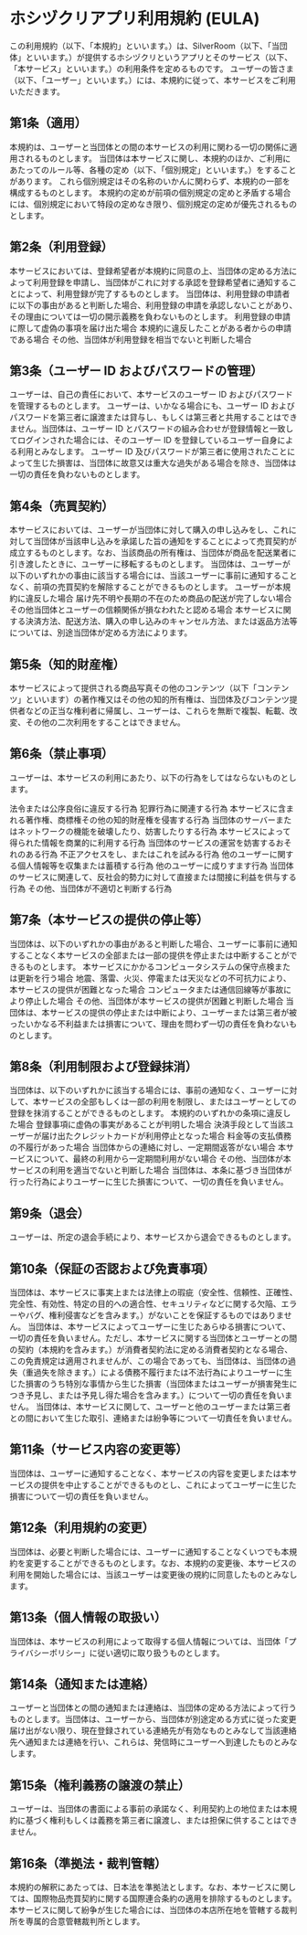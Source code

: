 # ホシヅクリアプリ利用規約 (EULA)

この利用規約（以下、「本規約」といいます。）は、SilverRoom（以下、「当団体」といいます。）が提供するホシヅクリというアプリとそのサービス（以下、「本サービス」といいます。）の利用条件を定めるものです。
ユーザーの皆さま（以下、「ユーザー」といいます。）には、本規約に従って、本サービスをご利用いただきます。

## 第1条（適用）

本規約は、ユーザーと当団体との間の本サービスの利用に関わる一切の関係に適用されるものとします。
当団体は本サービスに関し、本規約のほか、ご利用にあたってのルール等、各種の定め（以下、「個別規定」といいます。）をすることがあります。
これら個別規定はその名称のいかんに関わらず、本規約の一部を構成するものとします。
本規約の定めが前項の個別規定の定めと矛盾する場合には、個別規定において特段の定めなき限り、個別規定の定めが優先されるものとします。

## 第2条（利用登録）

本サービスにおいては、登録希望者が本規約に同意の上、当団体の定める方法によって利用登録を申請し、当団体がこれに対する承認を登録希望者に通知することによって、利用登録が完了するものとします。
当団体は、利用登録の申請者に以下の事由があると判断した場合、利用登録の申請を承認しないことがあり、その理由については一切の開示義務を負わないものとします。
利用登録の申請に際して虚偽の事項を届け出た場合
本規約に違反したことがある者からの申請である場合
その他、当団体が利用登録を相当でないと判断した場合

## 第3条（ユーザー ID およびパスワードの管理）

ユーザーは、自己の責任において、本サービスのユーザー ID およびパスワードを管理するものとします。
ユーザーは、いかなる場合にも、ユーザー ID およびパスワードを第三者に譲渡または貸与し、もしくは第三者と共用することはできません。当団体は、ユーザー ID とパスワードの組み合わせが登録情報と一致してログインされた場合には、そのユーザー ID を登録しているユーザー自身による利用とみなします。
ユーザー ID 及びパスワードが第三者に使用されたことによって生じた損害は、当団体に故意又は重大な過失がある場合を除き、当団体は一切の責任を負わないものとします。

## 第4条（売買契約）

本サービスにおいては、ユーザーが当団体に対して購入の申し込みをし、これに対して当団体が当該申し込みを承諾した旨の通知をすることによって売買契約が成立するものとします。なお、当該商品の所有権は、当団体が商品を配送業者に引き渡したときに、ユーザーに移転するものとします。
当団体は、ユーザーが以下のいずれかの事由に該当する場合には、当該ユーザーに事前に通知することなく、前項の売買契約を解除することができるものとします。
ユーザーが本規約に違反した場合
届け先不明や長期の不在のため商品の配送が完了しない場合
その他当団体とユーザーの信頼関係が損なわれたと認める場合
本サービスに関する決済方法、配送方法、購入の申し込みのキャンセル方法、または返品方法等については、別途当団体が定める方法によります。

## 第5条（知的財産権）

本サービスによって提供される商品写真その他のコンテンツ（以下「コンテンツ」といいます）の著作権又はその他の知的所有権は、当団体及びコンテンツ提供者などの正当な権利者に帰属し、ユーザーは、これらを無断で複製、転載、改変、その他の二次利用をすることはできません。

## 第6条（禁止事項）

ユーザーは、本サービスの利用にあたり、以下の行為をしてはならないものとします。

法令または公序良俗に違反する行為
犯罪行為に関連する行為
本サービスに含まれる著作権、商標権その他の知的財産権を侵害する行為
当団体のサーバーまたはネットワークの機能を破壊したり、妨害したりする行為
本サービスによって得られた情報を商業的に利用する行為
当団体のサービスの運営を妨害するおそれのある行為
不正アクセスをし、またはこれを試みる行為
他のユーザーに関する個人情報等を収集または蓄積する行為
他のユーザーに成りすます行為
当団体のサービスに関連して、反社会的勢力に対して直接または間接に利益を供与する行為
その他、当団体が不適切と判断する行為

## 第7条（本サービスの提供の停止等）

当団体は、以下のいずれかの事由があると判断した場合、ユーザーに事前に通知することなく本サービスの全部または一部の提供を停止または中断することができるものとします。
本サービスにかかるコンピュータシステムの保守点検または更新を行う場合
地震、落雷、火災、停電または天災などの不可抗力により、本サービスの提供が困難となった場合
コンピュータまたは通信回線等が事故により停止した場合
その他、当団体が本サービスの提供が困難と判断した場合
当団体は、本サービスの提供の停止または中断により、ユーザーまたは第三者が被ったいかなる不利益または損害について、理由を問わず一切の責任を負わないものとします。

## 第8条（利用制限および登録抹消）

当団体は、以下のいずれかに該当する場合には、事前の通知なく、ユーザーに対して、本サービスの全部もしくは一部の利用を制限し、またはユーザーとしての登録を抹消することができるものとします。
本規約のいずれかの条項に違反した場合
登録事項に虚偽の事実があることが判明した場合
決済手段として当該ユーザーが届け出たクレジットカードが利用停止となった場合
料金等の支払債務の不履行があった場合
当団体からの連絡に対し、一定期間返答がない場合
本サービスについて、最終の利用から一定期間利用がない場合
その他、当団体が本サービスの利用を適当でないと判断した場合
当団体は、本条に基づき当団体が行った行為によりユーザーに生じた損害について、一切の責任を負いません。

## 第9条（退会）

ユーザーは、所定の退会手続により、本サービスから退会できるものとします。

## 第10条（保証の否認および免責事項）

当団体は、本サービスに事実上または法律上の瑕疵（安全性、信頼性、正確性、完全性、有効性、特定の目的への適合性、セキュリティなどに関する欠陥、エラーやバグ、権利侵害などを含みます。）がないことを保証するものではありません。
当団体は、本サービスによってユーザーに生じたあらゆる損害について、一切の責任を負いません。ただし、本サービスに関する当団体とユーザーとの間の契約（本規約を含みます。）が消費者契約法に定める消費者契約となる場合、この免責規定は適用されませんが、この場合であっても、当団体は、当団体の過失（重過失を除きます。）による債務不履行または不法行為によりユーザーに生じた損害のうち特別な事情から生じた損害（当団体またはユーザーが損害発生につき予見し、または予見し得た場合を含みます。）について一切の責任を負いません。
当団体は、本サービスに関して、ユーザーと他のユーザーまたは第三者との間において生じた取引、連絡または紛争等について一切責任を負いません。

## 第11条（サービス内容の変更等）

当団体は、ユーザーに通知することなく、本サービスの内容を変更しまたは本サービスの提供を中止することができるものとし、これによってユーザーに生じた損害について一切の責任を負いません。

## 第12条（利用規約の変更）

当団体は、必要と判断した場合には、ユーザーに通知することなくいつでも本規約を変更することができるものとします。なお、本規約の変更後、本サービスの利用を開始した場合には、当該ユーザーは変更後の規約に同意したものとみなします。

## 第13条（個人情報の取扱い）

当団体は、本サービスの利用によって取得する個人情報については、当団体「プライバシーポリシー」に従い適切に取り扱うものとします。

## 第14条（通知または連絡）

ユーザーと当団体との間の通知または連絡は、当団体の定める方法によって行うものとします。当団体は、ユーザーから、当団体が別途定める方式に従った変更届け出がない限り、現在登録されている連絡先が有効なものとみなして当該連絡先へ通知または連絡を行い、これらは、発信時にユーザーへ到達したものとみなします。

## 第15条（権利義務の譲渡の禁止）

ユーザーは、当団体の書面による事前の承諾なく、利用契約上の地位または本規約に基づく権利もしくは義務を第三者に譲渡し、または担保に供することはできません。

## 第16条（準拠法・裁判管轄）

本規約の解釈にあたっては、日本法を準拠法とします。なお、本サービスに関しては、国際物品売買契約に関する国際連合条約の適用を排除するものとします。
本サービスに関して紛争が生じた場合には、当団体の本店所在地を管轄する裁判所を専属的合意管轄裁判所とします。

